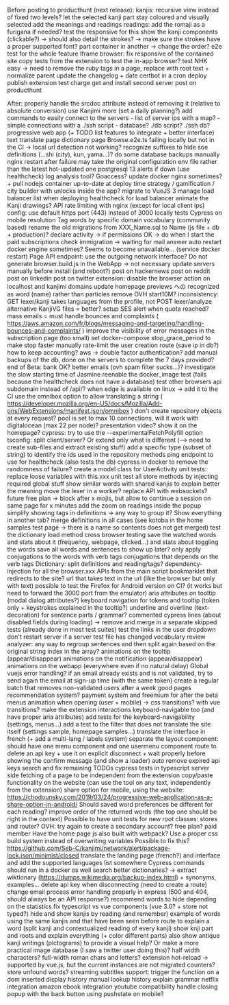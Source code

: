 Before posting to producthunt (next release):
    kanjis:
        recursive view instead of fixed two levels?
        let the selected kanji part stay coloured and visually selected
        add the meanings and readings
        readings: add the romaji as a furigana if needed?
        test the responsive for this
        show the kanji components (clickable?)
            -> should also detail the strokes?
            -> make sure the strokes have a proper supported font?
        part container in another -> change the order?
        e2e test for the whole feature
    Iframe browser: fix responsive of the contained site
    copy tests from the extension to test the in-app browser?
    test NHK easy -> need to remove the ruby tags in a page, replace with root text + normalize parent
    update the changelog + date
    certbot in a cron
    deploy
    publish extension
    test charge
    get and install second server
    post on producthunt

After:
    properly handle the srcdoc attribute instead of removing it (relative to absolute conversion)
    use Kanjimi more (set a daily planning?)
    add commands to easily connect to the servers
        - list of server ips with a map?
        - simple connections with a ./ssh script
        - database? ./db script? ./ssh db?
    progressive web app (+ TODO list features to integrate + better interface)
    text translate page
    dictionary page
    Browse.e2e.ts failing locally but not in the CI -> local url detection not working?
    recognize suffixes to hide soe definitions (...shi (city), kun, yama...)?
    do some database backups manually
    nginx restart after failure may take the original configuration env file rather than the latest hot-updated one
    postgresql 13
    alerts if down (use healthcheck)
    log analysis tool? Goaccess?
    update docker nginx sometimes? + pull nodejs container up-to-date at deploy time
    strategy / gamification / city builder with unlocks inside the app?
    migrate to VueJS 3
    manage load balancer list when deploying
    healthcheck for load balancer
    animate the Kanji drawings?
    API rate limiting with nginx (except for local client ips)
    config: use default https port (443) instead of 3000 locally
    tests Cypress on mobile resolution
    Tag words by specific domain vocabulary (community based)
    rename the old migrations from XXX_Name.sql to Name (js file + db + production)?
    declare activity -> if permissions OK -> do when I start the paid subscriptions
    check immigration -> waiting for mail answer
    auto restart docker engine sometimes? Seems to become unavailable... (service docker restart)
    Page API endpoint: use the outgoing network interface?
    Do not generate browser.build.js in the WebApp -> not necessary
    update servers manually before install (and reboot?)
    post on hackernews
    post on reddit
    post on linkedin
    post on twitter
    extension: disable the browser action on localhost and kanjimi domains
    update homepage previews
    への recognized as word (name) rather than particles
    remove OVH start10M?
    inconsistency: GET lexer/kanji takes languages from the profile, not POST lexer/analyze
    alternative KanjiVG files = better?
    setup SES alert when quota reached?
    mass emails = must handle bounces and complaints ( https://aws.amazon.com/fr/blogs/messaging-and-targeting/handling-bounces-and-complaints/ )
    improve the visibility of error messages in the subscription page (too small)
    set docker-compose stop_grace_period to make stop faster
    manually rate-limit the user creation route (save ip in db?)
    how to keep accounting?
    aws -> double factor authentication?
    add manual backups of the db, done on the servers to complete the 7 days provided?
    end of Beta: bank OK?
    better emails (ovh spam filter sucks...)?
    investigate the slow starting time of Jasmine
    reenable the docker_image test (fails because the healthcheck does not have a database)
    test other browsers
    api subdomain instead of /api/?
    when edge is available on linux -> add it to the CI
    use the omnibox option to allow translating a string ( https://developer.mozilla.org/en-US/docs/Mozilla/Add-ons/WebExtensions/manifest.json/omnibox )
    don't create repository objects at every request?
    pool is set to max 10 connections, will it work with digitalocean (max 22 per node)?
    presentation video? show it on the homepage?
    cypress: try to use the --experimentalFetchPolyfill option
    tsconfig: split client/server? Or extend only what is different (--> need to create sub-files and extract existing stuff)
    add a specific type (subset of string) to identify the ids used in the repository methods
    ping endpoint to use for healthcheck (also tests the db)
    cypress in docker to remove the randomness of failure?
    create a model class for UserActivity
    unit tests: replace loose variables with this.xxx
    unit test all store methods by injecting required global stuff
    show similar words with shared kanjis to explain better the meaning
    move the lexer in a worker?
    replace API with websockets?
    future free plan -> block after x mojis, but allow to continue a session on same page for x minutes
    add the zoom on readings inside the popup
    simplify showing tags in definitions -> any way to group it? Show everything in another tab?
    merge definitions in all cases (see kotoba in the home samples test page -> there is a name so contents does not get merged)
    test the dictionary load method
    cross browser testing
    save the watched words and stats about it (frequency, webpage, clicked...) and stats about toggling the words
    save all words and sentences to show up later?
    only apply conjugations to the words with verb tags
    conjugations that depends on the verb tags
    Dictionary: split definitions and reading/tags?
    dependency-injection for all the browser.xxx APIs from the main script
    bookmarklet that redirects to the site?
    url that takes text in the url (like the browser but only with text)
    possible to test the Firefox for Android version on CI? (it works but need to forward the 3000 port from the emulator)
    aria attributes on tooltip (modal dialog attributes?)
    keyboard navigation for tokens and tooltip (token only + keystrokes explained in the tooltip?)
    underline and overline (text-decoration) for sentence parts / grammar?
    commented cypress lines (about disabled fields during loading) -> remove and merge in a separate skipped tests (already done in most test suites)
    test the links in the user dropdown
    don't restart server if a server test file has changed
    vocabulary review
    analyzer: any way to regroup sentences and then split again based on the original string index in the array?
    animations on the tooltip (appear/disappear)
    animations on the notification (appear/disappear)
    animations on the webapp (everywhere even if no natural delay)
    Global vuejs error handling?
    if an email already exists and is not validated, try to send again the email at sign-up time (with the same token)
    create a regular batch that removes non-validated users after a week
    good pages recommendation system?
    payment system and freemium for after the beta
    menus animation when opening (user + mobile) -> css transitions? with vue transitions?
    make the extension interactions keyboard-navigable too (and have proper aria attributes)
    add tests for the keyboard-navigability (settings, menus...)
    add a test to the filter that does not translate the site itself (settings sample, homepage samples...)
    translate the interface in french (+ add a multi-lang / labels system)
    separate the layout component: should have one menu component and one usermenu component
    route to delete an api key + use it on explicit disconnect + wait properly before showing the confirm message (and show a loader)
    auto remove expired api keys
    search and fix remaining TODOs
    cypress tests in typescript
    server side fetching of a page to be independent from the extension
    copy/paste functionality on the website (can use the tool on any text, independently from the extension)
    share option for mobile, using the website: https://chodounsky.com/2019/03/24/progressive-web-application-as-a-share-option-in-android/
    Should saved word preferences be different for each reading?
    improve order of the returned words (the top one should be right in the context)
    Possible to have unit tests for new root classes: stores and router?
    OVH: try again to create a secondary account?
    free plan?
    paid member
    Have the home page js also built with webpack?
    Use a proper css build system instead of overwriting variables
    Possible to fix this? https://github.com/Seb-C/kanjimi/network/alert/package-lock.json/minimist/closed
    translate the landing page (french?) and interface and add the supported languages list somewhere
    Cypress commands should run in a docker as well
    search better dictionaries? -> extract wiktionary (https://dumps.wikimedia.org/backup-index.html) + synonyms, examples...
    delete api key when disconnecting (need to create a route)
    change email process
    error handling properly in express (500 and 404, should always be an API response?)
    recommend words to hide depending on the statistics
    fix typescript vs vue components (vue 3.0? + store not typed?)
    hide and show kanjis by reading (and remember)
    example of words using the same kanjis and that have been seen before
    route to explain a word (split kanji and contextualized reading of every kanji)
    show knji part and roots and explain everything (+ color different parts)
    also show antique kanji writings (pictograms) to provide a visual help? Or make a more practical image database (I saw a twitter user doing this)?
    half width characters? full-width roman chars and letters?
    extension hot-reload -> supported by vue.js, but the current instances are not migrated
    counters?
    store unfound words?
    streaming subtitles support: trigger the function on a dom inserted
    display history
    manual lookup history
    explain grammar
    netflix integration
    amazon ebook integration
    youtube compatibility
    handle closing popup with the back button using pushstate on mobile?
